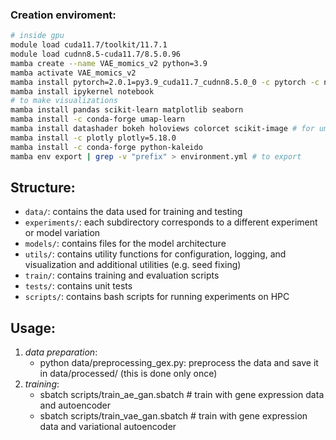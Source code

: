 ### Creation enviroment:
```bash
# inside gpu
module load cuda11.7/toolkit/11.7.1
module load cudnn8.5-cuda11.7/8.5.0.96
mamba create --name VAE_momics_v2 python=3.9
mamba activate VAE_momics_v2
mamba install pytorch=2.0.1=py3.9_cuda11.7_cudnn8.5.0_0 -c pytorch -c nvidia
mamba install ipykernel notebook
# to make visualizations
mamba install pandas scikit-learn matplotlib seaborn
mamba install -c conda-forge umap-learn
mamba install datashader bokeh holoviews colorcet scikit-image # for umap plot
mamba install -c plotly plotly=5.18.0
mamba install -c conda-forge python-kaleido
mamba env export | grep -v "prefix" > environment.yml # to export 
```

## Structure:
- `data/`: contains the data used for training and testing
- `experiments/`: each subdirectory corresponds to a different experiment or model variation 
- `models/`: contains files for the model architecture
- `utils/`: contains utility functions for configuration, logging, and visualization and additional utilities (e.g. seed fixing)
- `train/`: contains training and evaluation scripts
- `tests/`: contains unit tests
- `scripts/`: contains bash scripts for running experiments on HPC

## Usage:
1. *data preparation*:
    - python data/preprocessing_gex.py: preprocess the data and save it in data/processed/ (this is done only once)
2. *training*:
    - sbatch scripts/train_ae_gan.sbatch # train with gene expression data and autoencoder
    - sbatch scripts/train_vae_gan.sbatch # train with gene expression data and variational autoencoder

